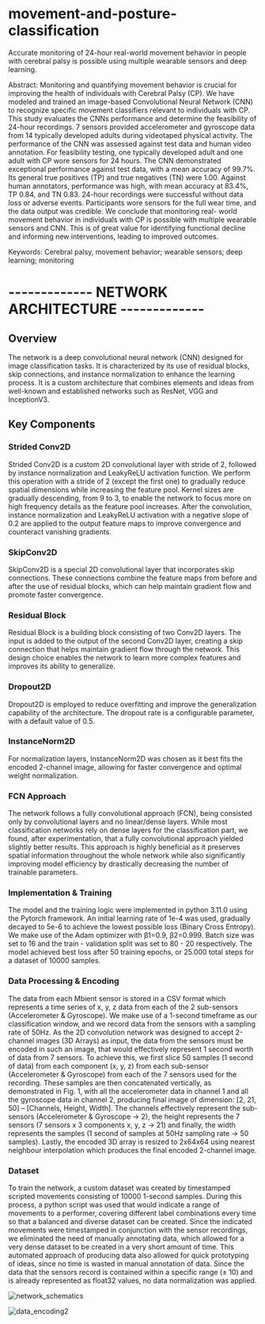 # **movement-and-posture-classification**
Accurate monitoring of 24-hour real-world movement behavior in people with cerebral palsy is possible using multiple wearable sensors and deep learning.


Abstract: Monitoring and quantifying movement behavior is crucial for improving the health of
individuals with Cerebral Palsy (CP). We have modeled and trained an image-based Convolutional
Neural Network (CNN) to recognize specific movement classifiers relevant to individuals with CP.
This study evaluates the CNNs performance and determine the feasibility of 24-hour recordings. 7
sensors provided accelerometer and gyroscope data from 14 typically developed adults during
videotaped physical activity. The performance of the CNN was assessed against test data and
human video annotation. For feasibility testing, one typically developed adult and one adult with
CP wore sensors for 24 hours. The CNN demonstrated exceptional performance against test data,
with a mean accuracy of 99.7%. Its general true positives (TP) and true negatives (TN) were 1.00.
Against human annotators, performance was high, with mean accuracy at 83.4%, TP 0.84, and TN
0.83. 24-hour recordings were successful without data loss or adverse events. Participants wore
sensors for the full wear time, and the data output was credible. We conclude that monitoring real-
world movement behavior in individuals with CP is possible with multiple wearable sensors and
CNN. This is of great value for identifying functional decline and informing new interventions,
leading to improved outcomes.

Keywords: Cerebral palsy, movement behavior; wearable sensors; deep learning; monitoring


# ------------- NETWORK ARCHITECTURE -------------

## **Overview**

The network is a deep convolutional neural network (CNN) designed for image classification tasks. It is characterized by its use of residual blocks, skip connections, and instance normalization to enhance the learning process. It is a custom architecture that combines elements and ideas from well-known and established networks such as ResNet, VGG and InceptionV3.

## **Key Components**

### **Strided Conv2D**

Strided Conv2D is a custom 2D convolutional layer with stride of 2, followed by instance normalization and LeakyReLU activation function. We perform this operation with a stride of 2 (except the first one) to gradually reduce spatial dimensions while increasing the feature pool. Kernel sizes are gradually descending, from 9 to 3, to enable the network to focus more on high frequency details as the feature pool increases. After the convolution, instance normalization and LeakyReLU activation with a negative slope of 0.2 are applied to the output feature maps to improve convergence and counteract vanishing gradients.

### **SkipConv2D**

SkipConv2D is a special 2D convolutional layer that incorporates skip connections. These connections combine the feature maps from before and after the use of residual blocks, which can help maintain gradient flow and promote faster convergence.

### **Residual Block**

Residual Block is a building block consisting of two Conv2D layers. The input is added to the output of the second Conv2D layer, creating a skip connection that helps maintain gradient flow through the network. This design choice enables the network to learn more complex features and improves its ability to generalize.

### **Dropout2D**

Dropout2D is employed to reduce overfitting and improve the generalization capability of the architecture. The dropout rate is a configurable parameter, with a default value of 0.5.

### **InstanceNorm2D**

For normalization layers, InstanceNorm2D was chosen as it best fits the encoded 2-channel image, allowing for faster convergence and optimal weight normalization.


### **FCN Approach**

The network follows a fully convolutional approach (FCN), being consisted only by convolutional layers and no linear/dense layers. While most classification networks rely on dense layers for the classification part, we found, after experimentation, that a fully convolutional approach yielded slightly better results. This approach is highly beneficial as it preserves spatial information throughout the whole network while also significantly improving model efficiency by drastically decreasing the number of trainable parameters.



### **Implementation & Training**

The model and the training logic were implemented in python 3.11.0 using the Pytorch framework. An initial learning rate of 1e-4 was used, gradually decayed to 5e-6 to achieve the lowest possible loss (Binary Cross Entropy). We make use of the Adam optimizer with β1=0.9, β2=0.999. Batch size was set to 16 and the train - validation split was set to 80 - 20 respectively. The model achieved best loss after 50 training epochs, or 25.000 total steps for a dataset of 10000 samples.


### **Data Processing & Encoding**

The data from each Mbient sensor is stored in a CSV format which represents a time series of x, y, z data from each of the 2 sub-sensors (Accelerometer & Gyroscope). We make use of a 1-second timeframe as our classification window, and we record data from the sensors with a sampling rate of 50Hz. As the 2D convolution network was designed to accept 2-channel images (3D Arrays) as input, the data from the sensors must be encoded in such an image, that would effectively represent 1 second worth of data from 7 sensors. To achieve this, we first slice 50 samples (1 second of data) from each component (x, y, z) from each sub-sensor (Accelerometer & Gyroscope) from each of the 7 sensors used for the recording. These samples are then concatenated vertically, as demonstrated in Fig. 1, with all the accelerometer data in channel 1 and all the gyroscope data in channel 2, producing final image of dimension: [2, 21, 50]  – [Channels, Height, Width]. The channels effectively represent the sub-sensors (Accelerometer & Gyroscope -> 2), the height represents the 7 sensors (7 sensors x 3 components x, y, z -> 21) and finally, the width represents the samples (1 second of samples at 50Hz sampling rate -> 50 samples). Lastly, the encoded 3D array is resized to 2x64x64 using nearest neighbour interpolation which produces the final encoded 2-channel image.


### **Dataset**

To train the network, a custom dataset was created by timestamped scripted movements consisting of 10000 1-second samples. During this process, a python script was used that would indicate a range of movements to a performer, covering different label combinations every time so that a balanced and diverse dataset can be created. Since the indicated movements were timestamped in conjunction with the sensor recordings, we eliminated the need of manually annotating data, which allowed for a very dense dataset to be created in a very short amount of time. This automated approach of producing data also allowed for quick prototyping of ideas, since no time is wasted in manual annotation of data. Since the data that the sensors record is contained within a specific range (± 10) and is already represented as float32 values, no data normalization was applied.


![network_schematics](https://github.com/georgezampoukis/movement-and-posture-classification/assets/87320215/ec7e8719-7716-4440-b001-190154135b82)


![data_encoding2](https://github.com/georgezampoukis/movement-and-posture-classification/assets/87320215/e9c5d3b3-e8c8-4c1d-8c48-f5e1f9f9f6db)



